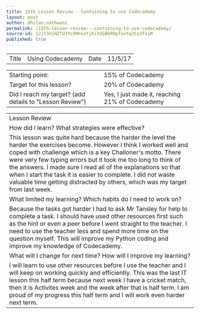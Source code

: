 ```yaml
---
title: 15th Lesson Review - Contuining to use Codecademy
layout: post
author: dhilan.nathwani
permalink: /15th-lesson-review---contuining-to-use-codecademy/
source-id: 1Jjt3nCHZTU3YcXMnnotjKiYdSBkR9pfovtqJCo3fviM
published: true
---
```

<table>
  <tr>
    <td>Title</td>
    <td>Using Codecademy</td>
    <td>Date</td>
    <td>11/5/17</td>
  </tr>
</table>


<table>
  <tr>
    <td>Starting point:</td>
    <td>15% of Codecademy</td>
  </tr>
  <tr>
    <td>Target for this lesson?</td>
    <td>20% of Codecademy</td>
  </tr>
  <tr>
    <td>Did I reach my target? 
(add details to "Lesson Review")</td>
    <td>Yes, I just made it, reaching 21% of Codecademy</td>
  </tr>
</table>


 

<table>
  <tr>
    <td>Lesson Review</td>
  </tr>
  <tr>
    <td>How did I learn? What strategies were effective? </td>
  </tr>
  <tr>
    <td>This lesson was quite hard because the harder the level the harder the exercises become. However I think I worked well and coped with challenge which is a key Challoner's motto.  There were very few typing errors but it took me too long to think of the answers. I made sure I read all of the explanations so that when I start the task it is easier to complete. I did not waste valuable time getting distracted by others, which was my target from last week.
</td>
  </tr>
  <tr>
    <td>What limited my learning? Which habits do I need to work on? </td>
  </tr>
  <tr>
    <td>Because the tasks got harder I had to ask Mr Tansley for help to complete a task. I should have used other resources first such as the hint or even a peer before I went straight to the teacher. I need to use the teacher less and spend more time on the question myself. This will improve my Python coding and improve my knowledge of Codecademy.
</td>
  </tr>
  <tr>
    <td>What will I change for next time? How will I improve my learning?</td>
  </tr>
  <tr>
    <td>I will learn to use other resources before I use the teacher and I will keep on working quickly and efficiently. This was the last IT lesson this half term because next week I have a cricket match, then it is Activites week and the week after that is half term. I am proud of my progress this half term and I will work even harder next term.</td>
  </tr>
</table>


